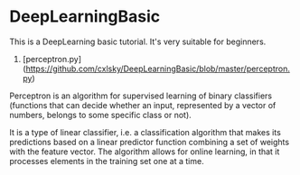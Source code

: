 # DeepLearningBasic
This is a DeepLearning basic tutorial. It's very suitable for beginners.

1. [perceptron.py] (https://github.com/cxlsky/DeepLearningBasic/blob/master/perceptron.py) 

Perceptron is an algorithm for supervised learning of binary classifiers (functions that can decide whether an input, represented by a vector of numbers, belongs to some specific class or not). 

It is a type of linear classifier, i.e. a classification algorithm that makes its predictions based on a linear predictor function combining a set of weights with the feature vector. The algorithm allows for online learning, in that it processes elements in the training set one at a time.

